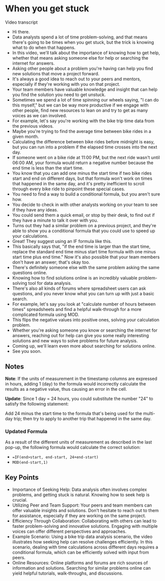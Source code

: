 # When you get stuck

Video transcript

- Hi there.
- Data analysts spend a lot of time problem-solving, and that means there's going to be times when you get stuck, but the trick is knowing what to do when that happens.
- In this video, we'll talk about the importance of knowing how to get help, whether that means asking someone else for help or searching the internet for answers.
- Asking other people about a problem you're having can help you find new solutions that move a project forward.
- It's always a good idea to reach out to your peers and mentors, especially if they're working with you on that project.
- Your team members have valuable knowledge and insight that can help you find the solution you need to get unstuck.
- Sometimes we spend a lot of time spinning our wheels saying, "I can do this myself," but we can be way more productive if we engage with other people, find new resources to lean on and try to get as many voices as we can involved.
- For example, let's say you're working with the bike trip time data from the previous videos.
- Maybe you're trying to find the average time between bike rides in a given month.
- Calculating the difference between bike rides before midnight is easy, but you can run into a problem if the elapsed time crosses into the next day.
- If someone went on a bike ride at 11:00 PM, but the next ride wasn't until 06:00 AM, your formula would return a negative number because the end time is less than the start time.
- You know that you can add one minus the start time if two bike rides start and end on different days, but that formula won't work on times that happened in the same day, and it's pretty inefficient to scroll through every bike ride to pinpoint these special cases.
- You need to find a way to build a conditional formula, but you aren't sure how.
- You decide to check in with other analysts working on your team to see if they have any ideas.
- You could send them a quick email, or stop by their desk, to find out if they have a minute to talk it over with you.
- Turns out they had a similar problem on a previous project, and they're able to show you a conditional formula that you could use to speed up your calculations.
- Great! They suggest using an IF formula like this.
- This basically says that, "if the end time is larger than the start time, replace the standard end time minus start time formula with one minus start time plus end time." Now it's also possible that your team members don't have an answer; that's okay too.
- There's definitely someone else with the same problem asking the same questions online.
- Knowing how to find solutions online is an incredibly valuable problem-solving tool for data analysis.
- There's also all kinds of forums where spreadsheet users can ask questions, and you never know what you can turn up with just a basic search.
- For example, let's say you look at "calculate number of hours between times" spreadsheets and find a helpful walk-through for a more complicated formula using MOD.
- This flips the negative values into positive ones, solving your calculation problem.
- Whether you're asking someone you know or searching the internet for answers, reaching out for help can give you some really interesting solutions and new ways to solve problems for future analysis.
- Coming up, we'll learn even more about searching for solutions online.
- See you soon.

## Notes

**Note**: If the units of measurement in the timestamp columns are expressed in hours, adding 1 (day) to the formula would incorrectly calculate the results as a negative value, thus causing an error in the cell. 

**Update**: Since 1 day = 24 hours, you could substitute the number "24" to satisfy the following statement:

Add 24 minus the start time to the formula that's being used for the multi-day trip; then try to apply to another trip that happened in the same day.

### Updated Formula

As a result of the different units of measurement as described in the last pop-up, the following formula would calculate the correct solution:

- `=IF(end>start, end-start, 24+end-start)`
- `MOD(end-start,1)`

## Key Points

- Importance of Seeking Help: Data analysis often involves complex problems, and getting stuck is natural. Knowing how to seek help is crucial.
- Utilizing Peer and Team Support: Your peers and team members can offer valuable insights and solutions. Don't hesitate to reach out to them for assistance, especially if they are working on the same project.
- Efficiency Through Collaboration: Collaborating with others can lead to faster problem-solving and innovative solutions. Engaging with multiple voices can offer different perspectives and approaches.
- Example Scenario: Using a bike trip data analysis scenario, the video illustrates how seeking help can resolve challenges efficiently. In this scenario, dealing with time calculations across different days requires a conditional formula, which can be efficiently solved with input from peers.
- Online Resources: Online platforms and forums are rich sources of information and solutions. Searching for similar problems online can yield helpful tutorials, walk-throughs, and discussions.

